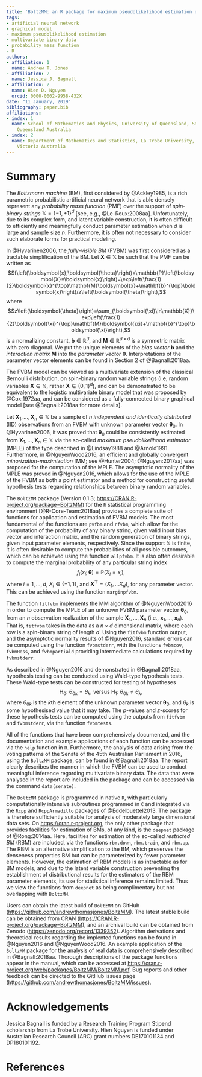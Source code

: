 ```yaml
---
title: 'BoltzMM: an R package for maximum pseudolikelihood estimation of fully-visible Boltzmann machines'
tags:
- artificial neural network
- graphical model
- maximum pseudolikelihood estimation
- multivariate binary data
- probability mass function
- R
authors:
- affiliation: 1
  name: Andrew T. Jones
- affiliation: 2
  name: Jessica J. Bagnall
- affiliation: 2
  name: Hien D. Nguyen
  orcid: 0000-0002-9958-432X
date: "11 January, 2019"
bibliography: paper.bib
affiliations:
- index: 1
  name: School of Mathematics and Physics, University of Queensland, St. Lucia 4072,
    Queensland Australia
- index: 2
  name: Department of Mathematics and Statistics, La Trobe University, Bundoora 3086,
    Victoria Australia
---
```


# Summary

The *Boltzmann machine* (BM), first considered by @Ackley1985, is a rich parametric probabilistic artificial neural network that is able densely represent any *probability mass function* (PMF) over the support of *spin-binary strings* $\mathbb{X}=\{-1,+1\}^d$ [see, e.g., @Le-Roux:2008aa]. Unfortunately, due to its complex form, and latent variable construction, it is often difficult to efficiently and meaningfully conduct parameter estimation when $d$ is large and sample size $n$. Furthermore, it is often not necessary to consider such elaborate forms for practical modeling.

In @Hyvarinen2006, the *fully-visible BM* (FVBM) was first considered as a tractable simplification of the BM. Let $\boldsymbol{X}\in\mathbb{X}$ be such that the PMF can be written as
$$f\left(\boldsymbol{x};\boldsymbol{\theta}\right)=\mathbb{P}\left(\boldsymbol{X}=\boldsymbol{x}\right)=\exp\left(\frac{1}{2}\boldsymbol{x}^{\top}\mathbf{M}\boldsymbol{x}+\mathbf{b}^{\top}\boldsymbol{x}\right)/z\left(\boldsymbol{\theta}\right),$$
where
$$z\left(\boldsymbol{\theta}\right)=\sum_{\boldsymbol{\xi}\in\mathbb{X}}\exp\left(\frac{1}{2}\boldsymbol{\xi}^{\top}\mathbf{M}\boldsymbol{\xi}+\mathbf{b}^{\top}\boldsymbol{\xi}\right),$$
is a normalizing constant, $\mathbf{b}\in\mathbb{R}^d$, and $\mathbf{M}\in\mathbb{R}^{d\times d}$ is a symmetric matrix with zero diagonal. We put the unique elements of the *bias vector* $\mathbf{b}$ and the *interaction matrix* $\mathbf{M}$ into the *parameter vector* $\boldsymbol{\theta}$. Interpretations of the parameter vector elements can be found in Section 2 of @Bagnall:2018aa.

The FVBM model can be viewed as a multivariate extension of the classical Bernoulli distribution, on spin-binary random variable strings (i.e, random variables $\boldsymbol{X}\in\mathbb{X}$, rather $\boldsymbol{X}\in\{0,1\}^d$), and can be demonstrated to be equivalent to the logistic multivariate binary model that was proposed by @Cox:1972aa, and can be considered as a fully-connected binary graphical model [see @Bagnall:2018aa for more details].

Let $\boldsymbol{X}_{1},\dots,\boldsymbol{X}_{n}\in\mathbb{X}$ be a sample of $n$ *independent and identically distributed* (IID) observations from an FVBM with unknown parameter vector $\boldsymbol{\theta}_{0}$. In @Hyvarinen2006, it was proved that $\boldsymbol{\theta}_{0}$ could be consistently estimated from $\boldsymbol{X}_{1},\dots,\boldsymbol{X}_{n}\in\mathbb{X}$ via the so-called *maximum pseudolikelihood estimator* (MPLE) of the type described in @Lindsay1988 and @Arnold1991. Furthermore, in @NguyenWood2016, an efficient and globally convergent *minorization-maximization* [MM; see @Hunter2004; @Nguyen:2017aa] was proposed for the computation of the MPLE. The asymptotic normality of the MPLE was proved in @Nguyen2016, which allows for the use of the MPLE of the FVBM as both a point estimator and a method for constructing useful hypothesis tests regarding relationships between binary random variables.

The `BoltzMM` package (Version 0.1.3; https://CRAN.R-project.org/package=BoltzMM) for the `R` statistical programming environment [@R-Core-Team:2018aa] provides a complete suite of functions for application and estimation of FVBM models. The most fundamental of the functions are `pvfbm` and `rfvbm`, which allow for the computation of the probability of any binary string, given valid input bias vector and interaction matrix, and the random generation of binary strings, given input parameter elements, respectively. Since the support $\mathbb{X}$ is finite, it is often desirable to compute the probabilities of all possible outcomes, which can be achieved using the function `allpfvbm`. It is also often desirable to compute the marginal probability of any particular string index
$$f_{i}\left(x_{i};\boldsymbol{\theta}\right)=\mathbb{P}\left(X_{i}=x_{i}\right),$$
where $i=1,\dots,d$, $X_i\in\{-1,1\}$, and $\boldsymbol{X}^{\top}=\left(X_{1},\dots X_{d}\right)$, for any parameter vector. This can be achieved using the function `marginpfvbm`.

The function `fitfvbm` implements the MM algorithm of @NguyenWood2016 in order to compute the MPLE of an unknown FVBM parameter vector $\boldsymbol{\theta}_0$, from an $n$ observation realization of the sample $\boldsymbol{X}_{1},\dots,\boldsymbol{X}_{n}$ (i.e., $\boldsymbol{x}_{1},\dots,\boldsymbol{x}_{n}$). That is, `fitfvbm` takes in the data as a $n\times d$ dimensional matrix, where each row is a spin-binary string of length $d$. Using the `fitfvbm` function output, and the asymptotic normality results of @Nguyen2016, standard errors can be computed using the function `fvbmstderr`, with the functions `fvbmcov`, `fvbmHess`, and `fvbmpartiald` providing intermediate calculations required by `fvbmstderr`.

As described in @Nguyen2016 and demonstrated in @Bagnall:2018aa, hypothesis testing can be conducted using Wald-type hypothesis tests. These Wald-type tests can be constructed for testing of hypotheses
$$\text{H}_{0}\text{: }\theta_{0k}=\theta_{k}\text{, versus }\text{H}_{1}\text{: }\theta_{0k}\ne\theta_{k}\text{,}$$
where $\theta_{0k}$ is the $k$th element of the unknown parameter vector $\boldsymbol{\theta}_0$, and $\theta_k$ is some hypothesised value that it may take. The $p$-values and $z$-scores for these hypothesis tests can be computed using the outputs from `fitfvbm` and `fvbmstderr`, via the function `fvbmtests`.

All of the functions that have been comprehensively documented, and the documentation and example applications of each function can be accessed via the `help` function in `R`. Furthermore, the analysis of data arising from the voting patterns of the Senate of the 45th Australian Parliament in 2016, using the `BoltzMM` package, can be found in @Bagnall:2018aa. The report clearly describes the manner in which the FVBM can be used to conduct meaningful inference regarding multivariate binary data. The data that were analysed in the report are included in the package and can be accessed via the command `data(senate)`.

The `BoltzMM` package is programmed in native `R`, with particularly computationally intensive subroutines programmed in `C` and integrated via the `Rcpp` and `RcppArmadillo` packages of @Eddelbuettel2013. The package is therefore sufficiently suitable for analysis of moderately large dimensional data sets. On https://cran.r-project.org, the only other package that provides facilities for estimation of BMs, of any kind, is the `deepnet` package of @Rong:2014aa. Here, facilities for estimation of the so-called *restricted BM* (RBM) are included, via the functions `rbm.down`, `rbm.train`, and `rbm.up`. The RBM is an alternative simplification to the BM, which preserves the denseness properties BM but can be parameterized by fewer parameter elements. However, the estimation of RBM models is as intractable as for BM models, and due to the latent variable construction preventing the establishment of distributional results for the estimators of the RBM parameter elements, its use for statistical inference remains limited. Thus we view the functions from `deepnet` as being complimentary but not overlapping with `BoltzMM`.

Users can obtain the latest build of `BoltzMM` on GitHub (https://github.com/andrewthomasjones/BoltzMM). The latest stable build can be obtained from CRAN (https://CRAN.R-project.org/package=BoltzMM), and an archival build can be obtained from Zenodo (https://zenodo.org/record/1339352). Algorithm derivations and theoretical results regarding the implented functions can be found in @Nguyen2016 and @NguyenWood2016. An example application of the `BoltzMM` package for the analysis of real data is comprehensively described in @Bagnall:2018aa.   Thorough descriptions of the package functions appear in the manual, which can be accessed at https://cran.r-project.org/web/packages/BoltzMM/BoltzMM.pdf. Bug reports and other feedback can be directed to the GitHub issues page (https://github.com/andrewthomasjones/BoltzMM/issues).

# Acknowledgements
Jessica Bagnall is funded by a Research Training Program Stipend scholarship from La Trobe University. Hien Nguyen is funded under Australian Research Council (ARC) grant numbers DE170101134 and DP180101192.

# References
